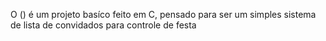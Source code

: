 O () é um projeto basíco feito em C, pensado para ser um simples sistema de lista de convidados para controle de festa
